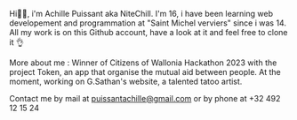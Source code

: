 Hi🙋‍♂️, i'm Achille Puissant aka NiteChill.
I'm 16, i have been learning web developement and programmation at "Saint Michel verviers" since i was 14.
All my work is on this Github account, have a look at it and feel free to clone it 👌

More about me :
Winner of Citizens of Wallonia Hackathon 2023 with the project Token, an app that organise the mutual aid between people.
At the moment, working on G.Sathan's website, a talented tatoo artist.

Contact me by mail at <a href="mailto:puissantachille@gmail.com">puissantachille@gmail.com</a> or by phone at +32 492 12 15 24

